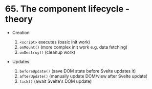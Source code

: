 # 65. The component lifecycle - theory

- Creation
    1. `<script>` executes (basic init work)
    2. `onMount()` (more complex init work e.g. data fetching)
    3. `onDestroy()` (cleanup work)

- Updates
    1. `beforeUpdate()` (save DOM state before Svelte updates it)
    2. `afterUpdate()` (manually update DOM/view after Svelte update)
    3. `tick()` (await Svelte's DOM update)
    